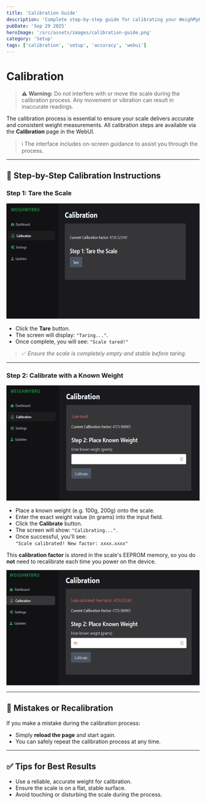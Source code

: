 ```yaml
---
title: 'Calibration Guide'
description: 'Complete step-by-step guide for calibrating your WeighMyBru scale for accurate measurements.'
pubDate: 'Sep 29 2025'
heroImage: '/src/assets/images/calibration-guide.png'
category: 'Setup'
tags: ['calibration', 'setup', 'accuracy', 'webui']
---
```


# Calibration

> ⚠️ **Warning:** Do not interfere with or move the scale during the calibration process. Any movement or vibration can result in inaccurate readings.

The calibration process is essential to ensure your scale delivers accurate and consistent weight measurements. All calibration steps are available via the **Calibration** page in the WebUI.

> ℹ️ The interface includes on-screen guidance to assist you through the process.

---

## 🧭 Step-by-Step Calibration Instructions

### **Step 1: Tare the Scale**
<img src="/src/assets/images/calibration1.png" alt="WebUI Tare Process" width="600" height="300"><br>
- Click the **Tare** button.
- The screen will display: `"Taring..."`.
- Once complete, you will see: `"Scale tared!"`

> ✅ *Ensure the scale is completely empty and stable before taring.*

---

### **Step 2: Calibrate with a Known Weight**
<img src="/src/assets/images/calibration2.png" alt="WebUI Calibration Process" width="600" height="300"><br>
- Place a known weight (e.g. 100g, 200g) onto the scale.
- Enter the exact weight value (in grams) into the input field.
- Click the **Calibrate** button.
- The screen will show: `"Calibrating..."`.
- Once successful, you'll see:  
  `"Scale calibrated! New factor: xxxx.xxxx"`

This **calibration factor** is stored in the scale's EEPROM memory, so you do **not** need to recalibrate each time you power on the device.

<img src="/src/assets/images/calibration3.png" alt="WebUI Calibration Complete" width="600" height="300"><br>

---

## 🔄 Mistakes or Recalibration
If you make a mistake during the calibration process:
- Simply **reload the page** and start again.
- You can safely repeat the calibration process at any time.

---

## ✅ Tips for Best Results
- Use a reliable, accurate weight for calibration.
- Ensure the scale is on a flat, stable surface.
- Avoid touching or disturbing the scale during the process.
